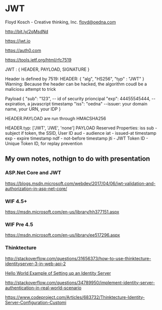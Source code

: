 

# JWT 

Floyd Kosch - Creative thinking, Inc.
floyd@oedna.com

http://bit.ly/2qMsdNd

https://jwt.io

https://auth0.com

https://tools.ietf.org/html/rfc7519


JWT : {
    HEADER,
    PAYLOAD,
    SIGNATURE
}

Header is defined by 7519:
HEADER: {
    "alg", "HS256",
    "typ" : "JWT"
}
Warning: Because the header can be hacked, the algorithm coudl be a maliciosu attempt to trick

Payload 
{
    "sub": "123", -- id of security prioncipal
    "exp": 44455545444, -- expiration, a javascript timestamp
    "iss": "oedna" --issuer: your domain name, your URN, your IDP
}

HEADER.PAYLOAD are run through HMACSHA256

HEADER.typ: ['JWT', 'JWE', 'none'] 
PAYLOAD Reserved Properties:
iss
sub - subject if token, the SSID, User ID
aud - audience
iat - issued-at timestamp
exp - expire timestamp
ndf - not-before timestamp
jti - JWT Token ID - Unique Token ID, for replay prevention




## My own notes, nothign to do with presentation
### ASP.Net Core and JWT
https://blogs.msdn.microsoft.com/webdev/2017/04/06/jwt-validation-and-authorization-in-asp-net-core/

### WIF 4.5+

https://msdn.microsoft.com/en-us/library/hh377151.aspx

### WIF Pre 4.5
https://msdn.microsoft.com/en-us/library/ee517296.aspx

### Thinktecture

http://stackoverflow.com/questions/31656373/how-to-use-thinktecture-identityserver-3-in-web-api-2

[Hello World Example of Setting up an Identity Server](https://identityserver.github.io/Documentation/docsv2/overview/simplestOAuth.html)


http://stackoverflow.com/questions/34789950/implement-identity-server-authentication-in-real-world-scenario

https://www.codeproject.com/Articles/683732/Thinktecture-Identity-Server-Configuration-Customi


